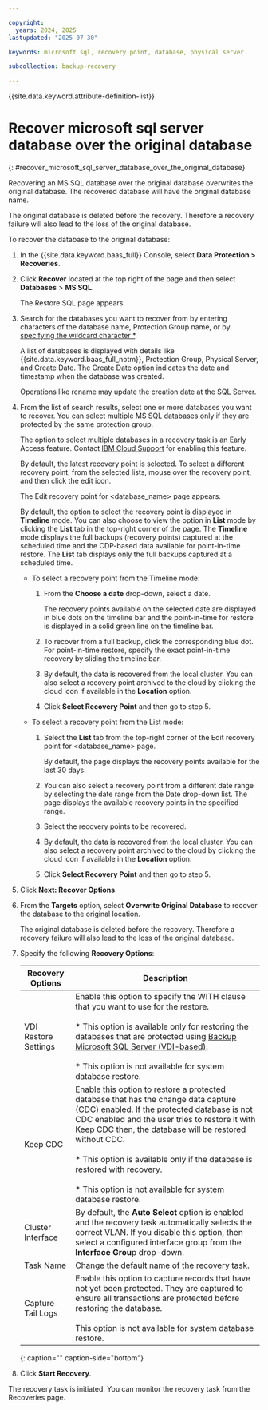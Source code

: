 ```yaml
---

copyright:
  years: 2024, 2025
lastupdated: "2025-07-30"

keywords: microsoft sql, recovery point, database, physical server

subcollection: backup-recovery

---
```


{{site.data.keyword.attribute-definition-list}}

# Recover microsoft sql server database over the original database
{: #recover_microsoft_sql_server_database_over_the_original_database}

Recovering an MS SQL database over the original database overwrites the original database. The recovered database will have the original database name.

The original database is deleted before the recovery. Therefore a recovery failure will also lead to the loss of the original database.

To recover the database to the original database:

1. In the {{site.data.keyword.baas_full}} Console, select **Data Protection > Recoveries**.

2. Click **Recover** located at the top right of the page and then select **Databases** > **MS SQL**.

    The Restore SQL page appears.

3. Search for the databases you want to recover from by entering characters of the database name, Protection Group name, or by [specifying the wildcard character \*](/docs/allowlist/backup-recovery?topic=backup-recovery-use_wildcard_*_in_search_for_recovery&interface=ui).

    A list of databases is displayed with details like {{site.data.keyword.baas_full_notm}}, Protection Group, Physical Server, and Create Date. The Create Date option indicates the date and timestamp when the database was created.

    Operations like rename may update the creation date at the SQL Server.

4. From the list of search results, select one or more databases you want to recover. You can select multiple MS SQL databases only if they are protected by the same protection group.

    The option to select multiple databases in a recovery task is an Early Access feature. Contact [IBM Cloud Support](https://cloud.ibm.com/unifiedsupport/supportcenter) for enabling this feature.

    By default, the latest recovery point is selected. To select a different recovery point, from the selected lists, mouse over the recovery point, and then click the edit icon.

    The Edit recovery point for <database\_name> page appears.

    By default, the option to select the recovery point is displayed in **Timeline** mode. You can also choose to view the option in **List** mode by clicking the **List** tab in the top-right corner of the page. The **Timeline** mode displays the full backups (recovery points) captured at the scheduled time and the CDP-based data available for point-in-time restore. The **List** tab displays only the full backups captured at a scheduled time.

    *   To select a recovery point from the Timeline mode:

        1. From the **Choose a date** drop-down, select a date.

            The recovery points available on the selected date are displayed in blue dots on the timeline bar and the point-in-time for restore is displayed in a solid green line on the timeline bar.

        2. To recover from a full backup, click the corresponding blue dot. For point-in-time restore, specify the exact point-in-time recovery by sliding the timeline bar.

        3. By default, the data is recovered from the local cluster. You can also select a recovery point archived to the cloud by clicking the cloud icon if available in the **Location** option.

        4. Click **Select Recovery Point** and then go to step 5.


    *   To select a recovery point from the List mode:

        1. Select the **List** tab from the top-right corner of the Edit recovery point for <database\_name> page.

            By default, the page displays the recovery points available for the last 30 days.

        2. You can also select a recovery point from a different date range by selecting the date range from the Date drop-down list. The page displays the available recovery points in the specified range.

        3. Select the recovery points to be recovered.

        4. By default, the data is recovered from the local cluster. You can also select a recovery point archived to the cloud by clicking the cloud icon if available in the **Location** option.

        5. Click **Select Recovery Point** and then go to step 5.


5. Click **Next: Recover Options**.

6. From the **Targets** option, select **Overwrite Original Database** to recover the database to the original location.

    The original database is deleted before the recovery. Therefore a recovery failure will also lead to the loss of the original database.

7. Specify the following **Recovery Options**:


    | Recovery Options | Description |
    | --- | --- |
    | VDI Restore Settings | Enable this option to specify the WITH clause that you want to use for the restore.<br><br>*   This option is available only for restoring the databases that are protected using [Backup Microsoft SQL Server (VDI-based)](/docs/allowlist/backup-recovery?topic=backup-recovery-backup_microsoft_sql_server_vdi-based).<br>    <br>*   This option is not available for system database restore. |
    | Keep CDC | Enable this option to restore a protected database that has the change data capture (CDC) enabled. If the protected database is not CDC enabled and the user tries to restore it with Keep CDC then, the database will be restored without CDC.<br><br>*   This option is available only if the database is restored with recovery.<br>    <br>*   This option is not available for system database restore. |
    | Cluster Interface | By default, the **Auto Select** option is enabled and the recovery task automatically selects the correct VLAN. If you disable this option, then select a configured interface group from the **Interface Grou**p drop-down. |
    | Task Name | Change the default name of the recovery task. |
    | Capture Tail Logs | Enable this option to capture records that have not yet been protected. They are captured to ensure all transactions are protected before restoring the database.<br><br>This option is not available for system database restore. |
    {: caption="" caption-side="bottom"}

8. Click **Start Recovery**.


The recovery task is initiated. You can monitor the recovery task from the Recoveries page.
